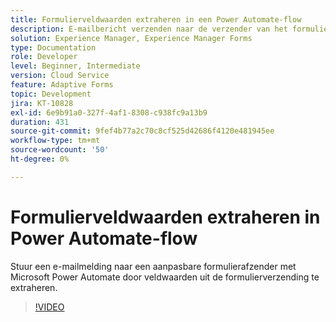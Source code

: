 ```yaml
---
title: Formulierveldwaarden extraheren in een Power Automate-flow
description: E-mailbericht verzenden naar de verzender van het formulier in een Microsoft Power Automate-workflow
solution: Experience Manager, Experience Manager Forms
type: Documentation
role: Developer
level: Beginner, Intermediate
version: Cloud Service
feature: Adaptive Forms
topic: Development
jira: KT-10828
exl-id: 6e9b91a0-327f-4af1-8308-c938fc9a13b9
duration: 431
source-git-commit: 9fef4b77a2c70c8cf525d42686f4120e481945ee
workflow-type: tm+mt
source-wordcount: '50'
ht-degree: 0%

---
```


# Formulierveldwaarden extraheren in Power Automate-flow

Stuur een e-mailmelding naar een aanpasbare formulierafzender met Microsoft Power Automate door veldwaarden uit de formulierverzending te extraheren.

>[!VIDEO](https://video.tv.adobe.com/v/345957?quality=12&learn=on)
